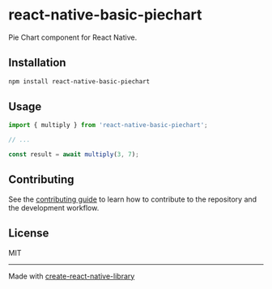 # react-native-basic-piechart

Pie Chart component for React Native.

## Installation

```sh
npm install react-native-basic-piechart
```

## Usage

```js
import { multiply } from 'react-native-basic-piechart';

// ...

const result = await multiply(3, 7);
```

## Contributing

See the [contributing guide](CONTRIBUTING.md) to learn how to contribute to the repository and the development workflow.

## License

MIT

---

Made with [create-react-native-library](https://github.com/callstack/react-native-builder-bob)
